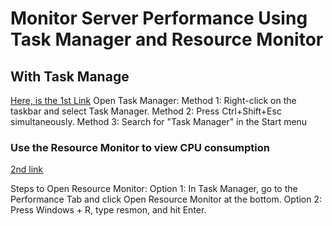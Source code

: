 # Monitor Server Performance Using Task Manager and Resource Monitor
## With Task Manage
[Here, is the 1st Link](https://www.google.com/search?q=how+to+Monitor+Server+Performance+Using+Task+Manager+with+steps&rlz=1C1GCEU_enCA1084CA1084&oq=how+to+Monitor+Server+Performance+Using+Task+Manager+with+steps&gs_lcrp=EgZjaHJvbWUyBggAEEUYOdIBCTExNzM1ajBqN6gCALACAA&sourceid=chrome&ie=UTF-8&safe=active&ssui=on)
 Open Task Manager:
Method 1: Right-click on the taskbar and select Task Manager. 
Method 2: Press Ctrl+Shift+Esc simultaneously. 
Method 3: Search for "Task Manager" in the Start menu


### Use the Resource Monitor to view CPU consumption
[2nd link](https://learn.microsoft.com/en-us/troubleshoot/windows-server/performance/troubleshoot-high-cpu-usage-guidance)

Steps to Open Resource Monitor:
Option 1: In Task Manager, go to the Performance Tab and click Open Resource Monitor at the bottom.
Option 2: Press Windows + R, type resmon, and hit Enter.
